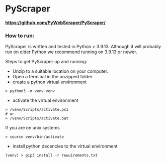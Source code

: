 # PyScraper
**https://github.com/PyWebScraper/PyScraper/**
### How to run:

PyScraper is written and tested in Python > 3.9.13.
Although it will probably run on older Python we recommend running on 3.9.13 or newer.

Steps to get PyScraper up and running:

* Unzip to a suitable location on your computer.
* Open a terminal in the unzipped folder
* create a python virtual environment
````
> python3 -m venv venv
````
* activate the virtual environment 
````
> /venv/Scripts/activate.ps1
# or
> /venv/Scripts/activate.bat
````
If you are on unix systems
````
> source venv/bin/activate
````
* install python decencies to the virtual environment
````
(venv) > pip3 install -r rewuirements.txt
````
